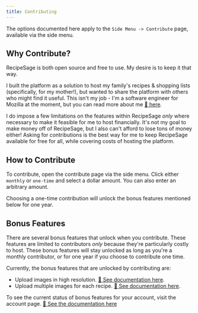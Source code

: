 ```yaml
---
title: Contributing
---
```


The options documented here apply to the `Side Menu -> Contribute` page, available via the side menu.

## Why Contribute?

RecipeSage is both open source and free to use. My desire is to keep it that way.

I built the platform as a solution to host my family's recipes & shopping lists (specifically, for my mother!), but wanted to share the platform with others who might find it useful. This isn't my job - I'm a software engineer for Mozilla at the moment, but you can read more about me [📱 here](https://recipesage.com/#/about/details).

I do impose a few limitations on the features within RecipeSage _only_ where necessary to make it feasible for me to host financially. It's not my goal to make money off of RecipeSage, but I also can't afford to lose tons of money either! Asking for contributions is the best way for me to keep RecipeSage available for free for all, while covering costs of hosting the platform.

## How to Contribute

To contribute, open the contribute page via the side menu. Click either `monthly` or `one-time` and select a dollar amount. You can also enter an arbitrary amount.

Choosing a one-time contribution will unlock the bonus features mentioned below for one year.

## Bonus Features

There are several bonus features that unlock when you contribute. These features are limited to contributors _only_ because they're particularly costly to host. These bonus features will stay unlocked as long as you're a monthly contributor, or for one year if you choose to contribute one time.

Currently, the bonus features that are unlocked by contributing are:

- Upload images in high resolution. [📖 See documentation here](./recipes/edit-recipe.md).
- Upload multiple images for each recipe. [📖 See documentation here](./recipes/edit-recipe.md).

To see the current status of bonus features for your account, visit the account page. [📖 See the documentation here](./settings/account.md#bonus-feature-status)

